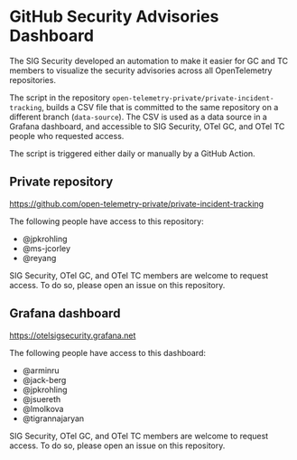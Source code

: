 # GitHub Security Advisories Dashboard

The SIG Security developed an automation to make it easier for GC and TC members to visualize the security advisories across all OpenTelemetry repositories.

The script in the repository `open-telemetry-private/private-incident-tracking`, builds a CSV file that is committed to the same repository on a different branch (`data-source`). The CSV is used as a data source in a Grafana dashboard, and accessible to SIG Security, OTel GC, and OTel TC people who requested access.

The script is triggered either daily or manually by a GitHub Action.

## Private repository

https://github.com/open-telemetry-private/private-incident-tracking

The following people have access to this repository:

* @jpkrohling
* @ms-jcorley
* @reyang

SIG Security, OTel GC, and OTel TC members are welcome to request access. To do so, please open an issue on this repository.

## Grafana dashboard

https://otelsigsecurity.grafana.net

The following people have access to this dashboard:

* @arminru
* @jack-berg
* @jpkrohling
* @jsuereth
* @lmolkova
* @tigrannajaryan

SIG Security, OTel GC, and OTel TC members are welcome to request access. To do so, please open an issue on this repository.
